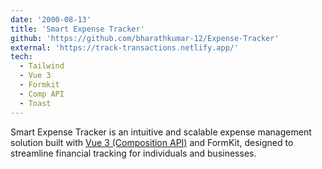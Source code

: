```yaml
---
date: '2000-08-13'
title: 'Smart Expense Tracker'
github: 'https://github.com/bharathkumar-12/Expense-Tracker'
external: 'https://track-transactions.netlify.app/'
tech:
  - Tailwind
  - Vue 3
  - Formkit
  - Comp API
  - Toast
---
```


Smart Expense Tracker is an intuitive and scalable expense management solution built with [Vue 3 (Composition API)](https://vuejs.org/) and FormKit, designed to streamline financial tracking for individuals and businesses.
